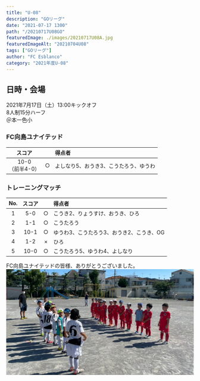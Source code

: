 ```yaml
---
title: "U-08"
description: "GOリーグ"
date: "2021-07-17 1300"
path: "/20210717U08GO"
featuredImage: ./images/20210717U08A.jpg
featuredImageAlt: "20210704U08"
tags: ["GOリーグ"]
author: "FC Esblanco"
category: "2021年度U-08"
---
```


## 日時・会場

2021年7月17日（土）13:00キックオフ  
8人制15分ハーフ  
＠本一色小

### FC向島ユナイテッド

| スコア |   | 得点者  |
|:------:|:-:|:--------|
| 10-0<BR/>（前半4-0） | ○ |よしなり5、おうき3、こうたろう、ゆうわ|

### トレーニングマッチ

| No.| スコア |   | 得点者  |
|:--:|:------:|:-:|:--------|
| 1  | 5-0 | ○ |こうき2、りょうすけ、おうき、ひろ|
| 2  | 1-1 | ○ |こうたろう|
| 3  | 10-1 | ○ |ゆうわ3、こうたろう3、おうき2、こうき、OG|
| 4  | 1-2  | × |ひろ|
| 5  | 10-0|○ |こうたろう5、ゆうわ4、よしなり|

<script src="https://adm.shinobi.jp/s/f9835040bccb6582c56df68b8f5ecca7"></script>

FC向島ユナイテッドの皆様、ありがとうございました。
![20210717U08](./images/20210717U08A2.jpg "GO")
